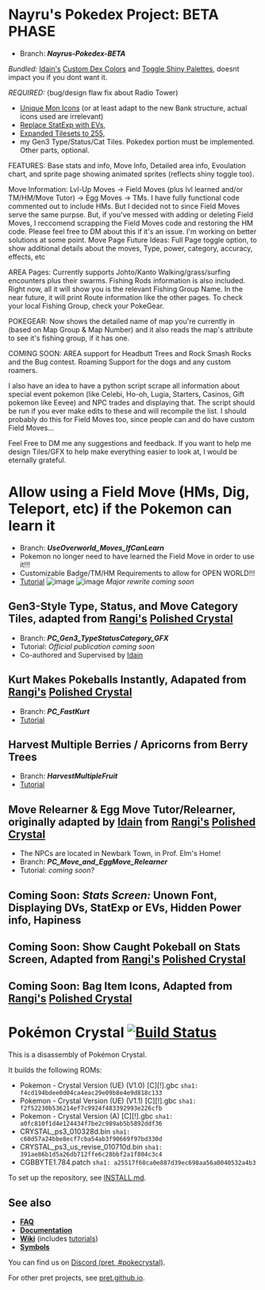# **Nayru's Pokedex Project: BETA PHASE**
- Branch: ***Nayrus-Pokedex-BETA***

*Bundled:* [Idain's](https://github.com/Idain) [Custom Dex Colors](https://github.com/pret/pokecrystal/wiki/Customizable-Pok%C3%A9dex-Color) and [Toggle Shiny Palettes](https://github.com/pret/pokecrystal/wiki/Option-to-show-shiny-colors-in-Pok%C3%A9dex), doesnt impact you if you dont want it.

*REQUIRED:* (bug/design flaw fix about Radio Tower)
- [Unique Mon Icons](https://github.com/pret/pokecrystal/wiki/Add-a-new-party-menu-icon) (or at least adapt to the new Bank structure, actual icons used are irrelevant)
- [Replace StatExp with EVs](https://github.com/pret/pokecrystal/wiki/Replace-stat-experience-with-EVs),
- [Expanded Tilesets to 255](https://github.com/pret/pokecrystal/wiki/Expand-tilesets-from-192-to-255-tiles), 
- my Gen3 Type/Status/Cat Tiles. Pokedex portion must be implemented. Other parts, optional.

FEATURES:  Base stats and info, Move Info, Detailed area info, Evoulation chart, and sprite page showing animated sprites (reflects shiny toggle too).

Move Information: Lvl-Up Moves -> Field Moves (plus lvl learned and/or TM/HM/Move Tutor) -> Egg Moves -> TMs. I have fully functional code commented out to include HMs. But I decided not to since Field Moves serve the same purpse. But, if you've messed with adding or deleting Field Moves, I reccomend scrapping the Field Moves code and restoring the HM code. Please feel free to DM about this if it's an issue. I'm working on better solutions at some point.
Move Page Future Ideas: Full Page toggle option, to show additional details about the moves, Type, power, category, accuracy, effects, etc

AREA Pages: Currently supports Johto/Kanto Walking/grass/surfing encounters plus their swarms. Fishing Rods information is also included. Right now, all it will show you is the relevant Fishing Group Name. In the near future, it will print Route information like the other pages.
To check your local Fishing Group, check your PokeGear.

POKEGEAR: Now shows the detailed name of map you're currently in (based on Map Group & Map Number) and it also reads the map's attribute to see it's fishing group, if it has one.

COMING SOON: AREA support for Headbutt Trees and Rock Smash Rocks and the Bug contest. Roaming Support for the dogs and any custom roamers.

I also have an idea to have a python script scrape all information about special event pokemon (like Celebi, Ho-oh, Lugia, Starters, Casinos, Gift pokemon like Eevee) and NPC trades and displaying that. The script should be run if you ever make edits to these and will recompile the list. I should probably do this for Field Moves too, since people can and do have custom Field Moves...

Feel Free to DM me any suggestions and feedback. If you want to help me design Tiles/GFX to help make everything easier to look at, I would be eternally grateful.

# Allow using a Field Move (HMs, Dig, Teleport, etc) if the Pokemon can learn it
- Branch: ***UseOverworld_Moves_IfCanLearn***
- Pokemon no longer need to have learned the Field Move in order to use it!!!
- Customizable Badge/TM/HM Requirements to allow for OPEN WORLD!!!
- [Tutorial](https://github.com/pret/pokecrystal/wiki/Allow-Using-a-Field-Move-if-the-Pokemon-Can-Learn-It)
![image](https://user-images.githubusercontent.com/110363717/189774794-2f15a7e5-150a-44e0-9704-bd35eb3ff2f8.png) ![image](https://user-images.githubusercontent.com/110363717/189774882-ce9c3f5b-17c2-4e3d-a4de-66a50cb6ed5b.png) *Major rewrite coming soon*

## Gen3-Style Type, Status, and Move Category Tiles, adapted from [Rangi's](https://github.com/Rangi42) [Polished Crystal](https://github.com/Rangi42/polishedcrystal)
- Branch: ***PC_Gen3_TypeStatusCategory_GFX***
- Tutorial: *Official publication coming soon*
- Co-authored and Supervised by [Idain](https://github.com/Idain)

## Kurt Makes Pokeballs Instantly, Adapated from [Rangi's](https://github.com/Rangi42) [Polished Crystal](https://github.com/Rangi42/polishedcrystal)
- Branch: ***PC_FastKurt***
- [Tutorial](https://github.com/pret/pokecrystal/wiki/Kurt-Makes-Pokeballs-Instantly)

## Harvest Multiple Berries / Apricorns from Berry Trees
- Branch: ***HarvestMultipleFruit***
- [Tutorial](https://github.com/pret/pokecrystal/wiki/Harvest-multiple-items-from-fruit-trees)

## Move Relearner & Egg Move Tutor/Relearner, originally adapted by [Idain](https://github.com/Idain) from [Rangi's](https://github.com/Rangi42) [Polished Crystal](https://github.com/Rangi42/polishedcrystal)
- The NPCs are located in Newbark Town, in Prof. Elm's Home!
- Branch: ***PC_Move_and_EggMove_Relearner***
- Tutorial: *coming soon?*

## **Coming Soon:** *Stats Screen:* Unown Font, Displaying DVs, StatExp or EVs, Hidden Power info, Hapiness

## **Coming Soon:** Show Caught Pokeball on Stats Screen, Adapted from [Rangi's](https://github.com/Rangi42) [Polished Crystal](https://github.com/Rangi42/polishedcrystal)

## **Coming Soon:** Bag Item Icons, Adapted from [Rangi's](https://github.com/Rangi42) [Polished Crystal](https://github.com/Rangi42/polishedcrystal)

# Pokémon Crystal [![Build Status][ci-badge]][ci]

This is a disassembly of Pokémon Crystal.

It builds the following ROMs:

- Pokemon - Crystal Version (UE) (V1.0) [C][!].gbc `sha1: f4cd194bdee0d04ca4eac29e09b8e4e9d818c133`
- Pokemon - Crystal Version (UE) (V1.1) [C][!].gbc `sha1: f2f52230b536214ef7c9924f483392993e226cfb`
- Pokemon - Crystal Version (A) [C][!].gbc `sha1: a0fc810f1d4e124434f7be2c989ab5b5892ddf36`
- CRYSTAL_ps3_010328d.bin `sha1: c60d57a24bbe8ecf7cba54ab3f90669f97bd330d`
- CRYSTAL_ps3_us_revise_010710d.bin `sha1: 391ae86b1d5a26db712ffe6c28bbf2a1f804c3c4`
- CGBBYTE1.784.patch `sha1: a25517f60ca0e887d39ec698aa56a0040532a4b3`

To set up the repository, see [INSTALL.md](INSTALL.md).

## See also

- [**FAQ**](FAQ.md)
- [**Documentation**][docs]
- [**Wiki**][wiki] (includes [tutorials][tutorials])
- [**Symbols**][symbols]

You can find us on [Discord (pret, #pokecrystal)](https://discord.gg/d5dubZ3).

For other pret projects, see [pret.github.io](https://pret.github.io/).

[docs]: https://pret.github.io/pokecrystal/
[wiki]: https://github.com/pret/pokecrystal/wiki
[tutorials]: https://github.com/pret/pokecrystal/wiki/Tutorials
[symbols]: https://github.com/pret/pokecrystal/tree/symbols
[ci]: https://github.com/pret/pokecrystal/actions
[ci-badge]: https://github.com/pret/pokecrystal/actions/workflows/main.yml/badge.svg
